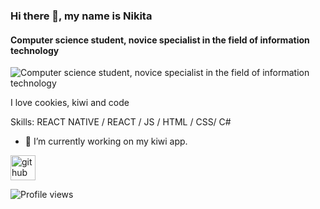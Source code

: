 ### Hi there 👋, my name is Nikita
#### Computer science student, novice specialist in the field of information technology
![Computer science student, novice specialist in the field of information technology](https://ondemand.bannerbear.com/signedurl/9K5qxXae32jEAGRDkj/image.jpg?modifications=W3sibmFtZSI6InJlcG8iLCJ0ZXh0IjoibkEta2lka2EgLyAqbkEta2lka2EqIn0seyJuYW1lIjoiZGVzYyIsInRleHQiOiIgIn0seyJuYW1lIjoiYXZhdGFyNSIsImhpZGUiOnRydWV9LHsibmFtZSI6ImF2YXRhcjQiLCJoaWRlIjp0cnVlfSx7Im5hbWUiOiJhdmF0YXIzIiwiaGlkZSI6dHJ1ZX0seyJuYW1lIjoiYXZhdGFyMiIsImhpZGUiOnRydWV9LHsibmFtZSI6ImF2YXRhcjEiLCJpbWFnZV91cmwiOiJodHRwczovL2F2YXRhcnMuZ2l0aHVidXNlcmNvbnRlbnQuY29tL3UvODk5NzYzMTA_dj00In0seyJuYW1lIjoiY29udHJpYnV0b3JzIiwidGV4dCI6Im5BLWtpZGthIn0seyJuYW1lIjoic3RhcnMiLCJ0ZXh0IjoiMCJ9XQ&s=5fb1b773c6b8f3ae318ca0b58f5ff5227b8db9692acaf2d6e8786c858b6490b8)

I love cookies, kiwi and code

Skills: REACT NATIVE / REACT / JS / HTML / CSS/ C#

- 🔭 I’m currently working on my kiwi app. 


[<img src='https://cdn.jsdelivr.net/npm/simple-icons@3.0.1/icons/github.svg' alt='github' height='40'>](https://github.com/nA-kidka)  

![Profile views](https://gpvc.arturio.dev/nA-kidka)  
